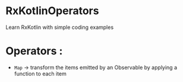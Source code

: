 # RxKotlinOperators

Learn RxKotlin with simple coding examples

# Operators :
* `Map` -> transform the items emitted by an Observable by applying a function to each item
